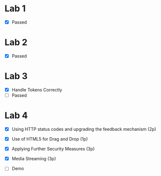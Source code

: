 # Lab 1

- [X] Passed

# Lab 2

- [X] Passed

# Lab 3

- [X] Handle Tokens Correctly
- [ ] Passed

# Lab 4

- [X] Using HTTP status codes and upgrading the feedback mechanism (2p)
- [X] Use of HTML5 for Drag and Drop (1p)
- [X] Applying Further Security Measures (3p)
- [X] Media Streaming (3p)

- [ ] Demo